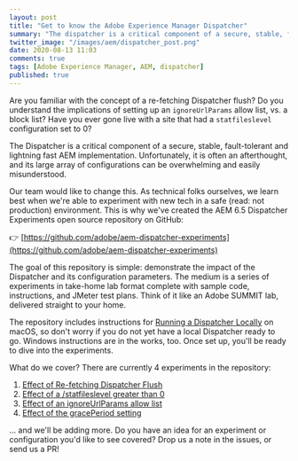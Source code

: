 ```yaml
---
layout: post
title: "Get to know the Adobe Experience Manager Dispatcher"
summary: "The dispatcher is a critical component of a secure, stable, fault-tolerant and lightning fast AEM implementation. Get to know some of its key configurations with a series of hands-on experiments."
twitter_image: "/images/aem/dispatcher_post.png"
date: 2020-08-13 11:03
comments: true
tags: [Adobe Experience Manager, AEM, dispatcher]
published: true
---
```

Are you familiar with the concept of a re-fetching Dispatcher flush? Do you understand the implications of setting up an `ignoreUrlParams` allow list, vs. a block list? Have you ever gone live with a site that had a `statfileslevel` configuration set to 0?

The Dispatcher is a critical component of a secure, stable, fault-tolerant and lightning fast AEM implementation. Unfortunately, it is often an afterthought, and its large array of configurations can be overwhelming and easily misunderstood.

Our team would like to change this. As technical folks ourselves, we learn best when we're able to experiment with new tech in a safe (read: not production) environment. This is why we've created the AEM 6.5 Dispatcher Experiments open source repository on GitHub: 

👉 [https://github.com/adobe/aem-dispatcher-experiments](https://github.com/adobe/aem-dispatcher-experiments)

The goal of this repository is simple: demonstrate the impact of the Dispatcher and its configuration parameters. The medium is a series of experiments in take-home lab format complete with sample code, instructions, and JMeter test plans. Think of it like an Adobe SUMMIT lab, delivered straight to your home.

The repository includes instructions for [Running a Dispatcher Locally](https://github.com/adobe/aem-dispatcher-experiments/blob/master/docs/Local-Dispatcher-macOS.md) on macOS, so don't worry if you do not yet have a local Dispatcher ready to go. Windows instructions are in the works, too. Once set up, you'll be ready to dive into the experiments.

What do we cover? There are currently 4 experiments in the repository:

1. [Effect of Re-fetching Dispatcher Flush](https://github.com/adobe/aem-dispatcher-experiments/blob/master/experiments/refetching-flush)
2. [Effect of a /statfileslevel greater than 0](https://github.com/adobe/aem-dispatcher-experiments/blob/master/experiments/statfileslevel)
3. [Effect of an ignoreUrlParams allow list](https://github.com/adobe/aem-dispatcher-experiments/blob/master/experiments/ignoreUrlParams)
4. [Effect of the gracePeriod setting](https://github.com/adobe/aem-dispatcher-experiments/blob/master/experiments/gracePeriod)

... and we'll be adding more. Do you have an idea for an experiment or configuration you'd like to see covered? Drop us a note in the issues, or send us a PR!
